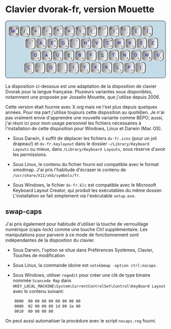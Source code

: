 # Clavier dvorak-fr, version Mouette

<img src="dvorak-fr.png" width="530" height="181">

La disposition ci-dessous est une adaptation de la disposition de clavier Dvorak pour la langue française. Plusieurs variantes sous disponibles, notamment une proposée par Josselin Mouette, que j'utilise depuis 2006.

Cette version était fournie avec X.org mais ne l'est plus depuis quelques années. Pour ma part j'utilise toujours cette disposition au quotidien. Je n'ai pas vraiment envie d'apprendre une nouvelle variante comme BÉPO; aussi, j'ai réuni ici pour mon usage personnel les fichiers nécessaires à l'installation de cette disposition pour Windows, Linux et Darwin (Mac OS).

- Sous Darwin, il suffit de déplacer les fichiers `dv-fr.icns` (pour un joli drapeau!) et `dv-fr.keylayout` dans le dossier `~/Library/Keyboard Layouts` ou mieux, dans `/Library/Keyboard Layouts`, sous réserve d'avoir les permissions.

- Sous Linux, le contenu du fichier fourni est compatible avec le format xmodmap. J'ai pris l'habitude d'écraser le contenu de `/usr/share/X11/xkb/symbols/fr`.

- Sous Windows, le fichier `dv-fr.klc` est compatible avec le Microsoft Keyboard Layout Creator, qui produit les exécutables du même dossier. L'installation se fait simplement via l'exécutable `setup.exe`.

## swap-caps

J'ai pris également pour habitude d'utiliser la touche de verrouillage numérique (caps-lock) comme une touche Ctrl supplémentaire. Les manipulations pour parvenir à ce mode de fonctionnement sont indépendantes de la disposition du clavier.

- Sous Darwin, l'option se situe dans Préférences Systèmes, Clavier, Touches de modification

- Sous Linux, la commande idoine est `setxkbmap -option ctrl:nocaps`.

- Sous Windows, utiliser `regedit` pour créer une clé de type binaire nommée `Scancode Map` dans `HKEY_LOCAL_MACHINE\System\CurrentControlSet\Control\KeyBoard Layout` avec le contenu suivant:
```
    0000  00 00 00 00 00 00 00 00
    0008  02 00 00 00 1d 00 3a 00
    0010  00 00 00 00
```
On peut aussi automatiser la procédure avec le script `nocaps.reg` fourni.

